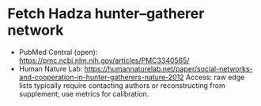 # Fetch Hadza hunter–gatherer network
- PubMed Central (open): https://pmc.ncbi.nlm.nih.gov/articles/PMC3340565/
- Human Nature Lab: https://humannaturelab.net/paper/social-networks-and-cooperation-in-hunter-gatherers-nature-2012
Access: raw edge lists typically require contacting authors or reconstructing from supplement; use metrics for calibration.
